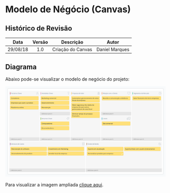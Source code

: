 # Modelo de Négócio (Canvas)

## Histórico de Revisão

| Data | Versão | Descrição | Autor |
|:----:|:------:|:---------:|:-----:|
| 29/08/18 | 1.0 | Criação do Canvas | Daniel Marques |

## Diagrama

Abaixo pode-se visualizar o modelo de negócio do projeto:

![canvas](assets/canvas-v1.png)

Para visualizar a imagem ampliada [clique aqui](assets/canvas-v1.png).
